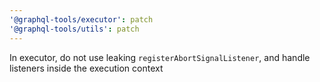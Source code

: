 ```yaml
---
'@graphql-tools/executor': patch
'@graphql-tools/utils': patch
---
```


In executor, do not use leaking `registerAbortSignalListener`, and handle listeners inside the
execution context

